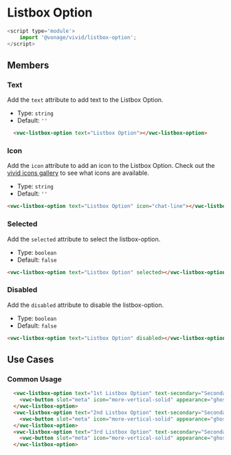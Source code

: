 # Listbox Option

```js
<script type='module'>
    import '@vonage/vivid/listbox-option';
</script>
```

## Members

### Text

Add the `text` attribute to add text to the Listbox Option.

- Type: `string`
- Default: `''`

```html preview
  <vwc-listbox-option text="Listbox Option"></vwc-listbox-option>
```

### Icon

Add the `icon` attribute to add an icon to the Listbox Option.
Check out the [vivid icons gallery](https://icons.vivid.vonage.com) to see what icons are available.

- Type: `string`
- Default: `''`

```html preview
<vwc-listbox-option text="Listbox Option" icon="chat-line"></vwc-listbox-option>
```

### Selected

Add the `selected` attribute to select the listbox-option.

- Type: `boolean`
- Default: `false`

```html preview
<vwc-listbox-option text="Listbox Option" selected></vwc-listbox-option>
```

### Disabled

Add the `disabled` attribute to disable the listbox-option.

- Type: `boolean`
- Default: `false`

```html preview
<vwc-listbox-option text="Listbox Option" disabled></vwc-listbox-option>
```

## Use Cases
### Common Usage

```html preview
  <vwc-listbox-option text="1st Listbox Option" text-secondary="Secondary text of the 1st Listbox Option" icon="chat-line">
    <vwc-button slot="meta" icon="more-vertical-solid" appearance="ghost"></vwc-button>
  </vwc-listbox-option>
  <vwc-listbox-option text="2nd Listbox Option" text-secondary="Secondary text of the 2nd Listbox Option" icon="chat-line" role="option" value="2">
    <vwc-button slot="meta" icon="more-vertical-solid" appearance="ghost"></vwc-button>
  </vwc-listbox-option>
  <vwc-listbox-option text="3rd Listbox Option" text-secondary="Secondary text of the 3rd Listbox Option" icon="chat-line">
    <vwc-button slot="meta" icon="more-vertical-solid" appearance="ghost"></vwc-button>
  </vwc-listbox-option>
```